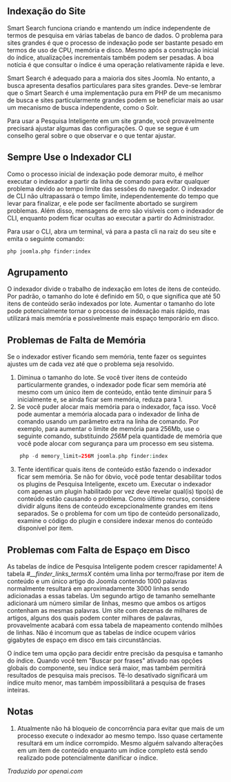 <!-- Filename: Smart_Search_on_large_sites / Display title: Pesquisa Inteligente em Sites Grandes -->

## Indexação do Site

Smart Search funciona criando e mantendo um índice independente de termos de pesquisa em várias tabelas de banco de dados. O problema para sites grandes é que o processo de indexação pode ser bastante pesado em termos de uso de CPU, memória e disco. Mesmo após a construção inicial do índice, atualizações incrementais também podem ser pesadas. A boa notícia é que consultar o índice é uma operação relativamente rápida e leve.

Smart Search é adequado para a maioria dos sites Joomla. No entanto, a busca apresenta desafios particulares para sites grandes. Deve-se lembrar que o Smart Search é uma implementação pura em PHP de um mecanismo de busca e sites particularmente grandes podem se beneficiar mais ao usar um mecanismo de busca independente, como o Solr.

Para usar a Pesquisa Inteligente em um site grande, você provavelmente precisará ajustar algumas das configurações. O que se segue é um conselho geral sobre o que observar e o que tentar ajustar.

## Sempre Use o Indexador CLI

Como o processo inicial de indexação pode demorar muito, é melhor executar o indexador a partir da linha de comando para evitar qualquer problema devido ao tempo limite das sessões do navegador. O indexador de CLI não ultrapassará o tempo limite, independentemente do tempo que levar para finalizar, e ele pode ser facilmente abortado se surgirem problemas. Além disso, mensagens de erro são visíveis com o indexador de CLI, enquanto podem ficar ocultas ao executar a partir do Administrador.

Para usar o CLI, abra um terminal, vá para a pasta cli na raiz do seu site e emita o seguinte comando:

```
php joomla.php finder:index
```

## Agrupamento

O indexador divide o trabalho de indexação em lotes de itens de conteúdo. Por padrão, o tamanho do lote é definido em 50, o que significa que até 50 itens de conteúdo serão indexados por lote. Aumentar o tamanho do lote pode potencialmente tornar o processo de indexação mais rápido, mas utilizará mais memória e possivelmente mais espaço temporário em disco.

## Problemas de Falta de Memória

Se o indexador estiver ficando sem memória, tente fazer os seguintes ajustes um de cada vez até que o problema seja resolvido.

1. Diminua o tamanho do lote. Se você tiver itens de conteúdo particularmente grandes, o indexador pode ficar sem memória até mesmo com um único item de conteúdo, então tente diminuir para 5 inicialmente e, se ainda ficar sem memória, reduza para 1.
2. Se você puder alocar mais memória para o indexador, faça isso. Você pode aumentar a memória alocada para o indexador de linha de comando usando um parâmetro extra na linha de comando. Por exemplo, para aumentar o limite de memória para 256Mb, use o seguinte comando, substituindo *256M* pela quantidade de memória que você pode alocar com segurança para um processo em seu sistema.
```php
    php -d memory_limit=256M joomla.php finder:index
```
3. Tente identificar quais itens de conteúdo estão fazendo o indexador ficar sem memória. Se não for óbvio, você pode tentar desabilitar todos os plugins de Pesquisa Inteligente, exceto um. Executar o indexador com apenas um plugin habilitado por vez deve revelar qual(is) tipo(s) de conteúdo estão causando o problema. Como último recurso, considere dividir alguns itens de conteúdo excepcionalmente grandes em itens separados. Se o problema for com um tipo de conteúdo personalizado, examine o código do plugin e considere indexar menos do conteúdo disponível por item.

## Problemas com Falta de Espaço em Disco

As tabelas de índice de Pesquisa Inteligente podem crescer rapidamente! A tabela *#__finder_links_termsX* contém uma linha por termo/frase por item de conteúdo e um único artigo do Joomla contendo 1000 palavras normalmente resultará em aproximadamente 3000 linhas sendo adicionadas a essas tabelas. Um segundo artigo de tamanho semelhante adicionará um número similar de linhas, mesmo que ambos os artigos contenham as mesmas palavras. Um site com dezenas de milhares de artigos, alguns dos quais podem conter milhares de palavras, provavelmente acabará com essa tabela de mapeamento contendo milhões de linhas. Não é incomum que as tabelas de índice ocupem vários gigabytes de espaço em disco em tais circunstâncias.

O índice tem uma opção para decidir entre precisão da pesquisa e tamanho do índice. Quando você tem "Buscar por frases" ativado nas opções globais do componente, seu índice será maior, mas também permitirá resultados de pesquisa mais precisos. Tê-lo desativado significará um índice muito menor, mas também impossibilitará a pesquisa de frases inteiras.

## Notas

1. Atualmente não há bloqueio de concorrência para evitar que mais de um processo execute o indexador ao mesmo tempo. Isso quase certamente resultará em um índice corrompido. Mesmo alguém salvando alterações em um item de conteúdo enquanto um índice completo está sendo realizado pode potencialmente danificar o índice.

*Traduzido por openai.com*

